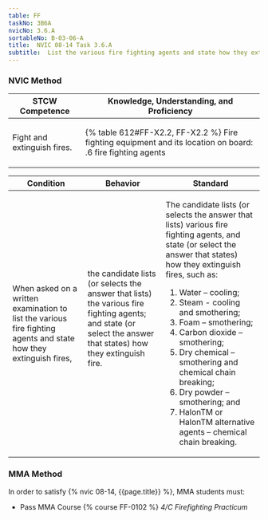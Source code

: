 ```yaml
---
table: FF
taskNo: 3B6A
nvicNo: 3.6.A 
sortableNo: B-03-06-A
title:  NVIC 08-14 Task 3.6.A
subtitle:  List the various fire fighting agents and state how they extinguish fire
---
```






### NVIC Method

<a style="display:none;" onclick="togglevisibility('nvic_methods')" >Show NVIC method.</a>

<div id='nvic_methods' class='show'>

<table>
<thead>
<tr>
<th class='forty'> STCW Competence </th>
<th class='sixty'> Knowledge, Understanding, and Proficiency </th>
</tr>
</thead>

<tbody>
<tr><td markdown='1'>

Fight and extinguish fires.

</td><td markdown='1'>

{% table 612#FF-X2.2, FF-X2.2 %} Fire fighting equipment and its location on board:
.6  fire fighting agents

</td></tr>


</tbody>
</table>


<table>
<thead>
<tr><th class='twenty'>  Condition </th><th class='twenty'> Behavior </th><th  class='sixty'>Standard </th></tr>
</thead>
<tbody >



<tr><td markdown='1'>

When asked on a written examination to list the various fire fighting agents and state how they extinguish fires,

</td><td markdown='1'>

the candidate lists (or selects the answer that lists) the various fire fighting agents; and state (or select the answer that states) how they extinguish fire.

<br>

<div class="tooltip" markdown='1'>



</div>


</td><td markdown='1'>

The candidate lists (or selects the answer that lists) various fire fighting agents, and state (or select the answer that states) how they extinguish fires, such as:
 
1. Water – cooling; 
2. Steam - cooling and smothering; 
3. Foam – smothering; 
4. Carbon dioxide – smothering; 
5. Dry chemical – smothering and chemical chain breaking; 
6. Dry powder – smothering; and 
7. HalonTM or HalonTM alternative agents – chemical chain breaking.

</td></tr>
</tbody>
</table>
</div>


### MMA Method

In order to satisfy  {% nvic 08-14, {{page.title}}  %}, MMA students must:

* Pass MMA Course {% course FF-0102 %}  *4/C Firefighting Practicum*